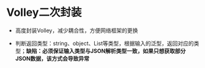 # Volley二次封装

* 高度封装Volley，减少耦合性，方便网络框架的更换

* 判断返回类型：string、object、List等类型，根据输入的泛型，返回对应的类型；**缺陷：必须保证输入类型与JSON解析类型一致，如果只想获取部分JSON数据，该方式会导致异常**
